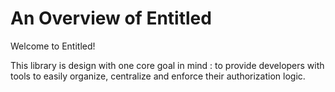 # An Overview of Entitled

Welcome to Entitled!

This library is design with one core goal in mind : to provide developers with tools to easily organize, centralize and enforce their authorization logic.


